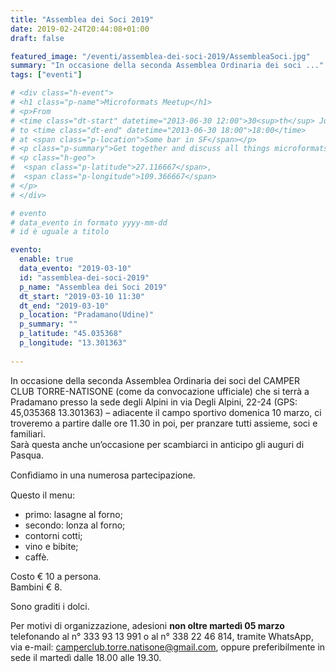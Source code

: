```yaml
---
title: "Assemblea dei Soci 2019"
date: 2019-02-24T20:44:08+01:00
draft: false

featured_image: "/eventi/assemblea-dei-soci-2019/AssembleaSoci.jpg"
summary: "In occasione della seconda Assemblea Ordinaria dei soci ..."
tags: ["eventi"]

# <div class="h-event">
# <h1 class="p-name">Microformats Meetup</h1>
# <p>From 
# <time class="dt-start" datetime="2013-06-30 12:00">30<sup>th</sup> June 2013, 12:00</time>
# to <time class="dt-end" datetime="2013-06-30 18:00">18:00</time>
# at <span class="p-location">Some bar in SF</span></p>
# <p class="p-summary">Get together and discuss all things microformats-related.</p>
# <p class="h-geo">
#  <span class="p-latitude">27.116667</span>,
#  <span class="p-longitude">109.366667</span>
# </p>
# </div>

# evento 
# data_evento in formato yyyy-mm-dd
# id è uguale a titolo

evento:
  enable: true
  data_evento: "2019-03-10"
  id: "assemblea-dei-soci-2019"
  p_name: "Assemblea dei Soci 2019"
  dt_start: "2019-03-10 11:30"
  dt_end: "2019-03-10"
  p_location: "Pradamano(Udine)"
  p_summary: ""
  p_latitude: "45.035368"
  p_longitude: "13.301363"
  
---
```


In occasione della seconda Assemblea Ordinaria dei soci del CAMPER CLUB TORRE-NATISONE (come da convocazione ufficiale) che si terrà a Pradamano presso la sede degli Alpini in via Degli Alpini, 22-24 (GPS: 45,035368 13.301363) – adiacente il campo sportivo domenica 10 marzo, ci troveremo a partire dalle ore 11.30 in poi, per pranzare tutti assieme, soci e familiari.  
Sarà questa anche un’occasione per scambiarci in anticipo gli auguri di Pasqua.

Conﬁdiamo in una numerosa partecipazione.

Questo il menu:

- primo: lasagne al forno;
- secondo: lonza al forno;
- contorni cotti;
- vino e bibite;
- caffè.

Costo € 10 a persona.  
Bambini € 8.

Sono graditi i dolci.

Per motivi di organizzazione, adesioni **non oltre martedì 05 marzo** telefonando al n° 333 93 13 991 o al n° 338 22 46 814, tramite WhatsApp, via e-mail: camperclub.torre.natisone@gmail.com, oppure preferibilmente in sede il martedì dalle 18.00 alle 19.30.